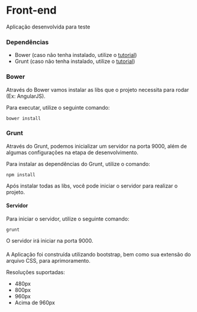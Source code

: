 Front-end
==============

Aplicação desenvolvida para teste

### Dependências

- Bower (caso não tenha instalado, utilize o [tutorial](http://bower.io/#install-bower))
- Grunt (caso não tenha instalado, utilize o [tutorial](http://gruntjs.com/installing-grunt))

### Bower

Através do Bower vamos instalar as libs que o projeto necessita para rodar (Ex: AngularJS).

Para executar, utilize o seguinte comando:
```
bower install
```
### Grunt

Através do Grunt, podemos inicializar um servidor na porta 9000, além de algumas configurações na etapa de desenvolvimento.

Para instalar as dependências do Grunt, utilize o comando:
```
npm install
```
Após instalar todas as libs, você pode iniciar o servidor para realizar o projeto.

#### Servidor

Para iniciar o servidor, utilize o seguinte comando:

```
grunt
```

O servidor irá iniciar na porta 9000.

####

A Aplicação foi construída utilizando bootstrap, bem como sua extensão do arquivo CSS, para aprimoramento.

Resoluções suportadas:

- 480px
- 800px
- 960px
- Acima de 960px
